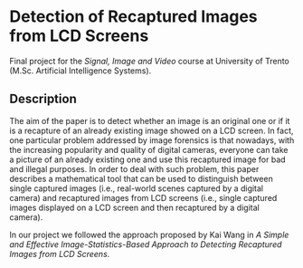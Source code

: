 # Detection of Recaptured Images from LCD Screens 

Final project for the *Signal, Image and Video* course at University of Trento (M.Sc. Artificial Intelligence Systems).

## Description

The aim of the paper is to detect whether an image is an original one or if it is a recapture of
an already existing image showed on a LCD screen. In fact, one particular problem addressed by
image forensics is that nowadays, with the increasing popularity and quality of digital cameras,
everyone can take a picture of an already existing one and use this recaptured image for bad and
illegal purposes. In order to deal with such problem, this paper describes a mathematical tool that
can be used to distinguish between single captured images (i.e., real-world scenes captured by a
digital camera) and recaptured images from LCD screens (i.e., single captured images displayed on
a LCD screen and then recaptured by a digital camera).

In our project we followed the approach proposed by Kai Wang in *A Simple and Effective
Image-Statistics-Based Approach to Detecting Recaptured Images from LCD Screens*.
